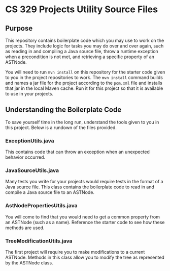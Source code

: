 # CS 329 Projects Utility Source Files

## Purpose

This repository contains boilerplate code which you may use to work on the projects.
They include logic for tasks you may do over and over again, such as reading in and compiling a Java source file,
throw a runtime exception when a precondition is not met, and retrieving a specific property of an ASTNode.

You will need to run `mvn install` on this repository for the starter code given to you in the project repositories to work.
The `mvn install` command builds and names a jar file for the project according to the `pom.xml` file and installs that jar in the local Maven cache. Run it for this project so that it is available to use in your projects.

## Understanding the Boilerplate Code

To save yourself time in the long run, understand the tools given to you in this project.
Below is a rundown of the files provided.

### ExceptionUtils.java

This contains code that can throw an exception when an unexpected behavior occurred.

### JavaSourceUtils.java

Many tests you write for your projects would require tests in the format of a Java source file.
This class contains the boilerplate code to read in and compile a Java source file to an ASTNode.

### AstNodePropertiesUtils.java

You will come to find that you would need to get a common property from an ASTNode (such as a name).
Reference the starter code to see how these methods are used.

### TreeModificationUtils.java

The first project will require you to make modifications to a current ASTNode.
Methods in this class allow you to modify the tree as represented by the ASTNode class.
